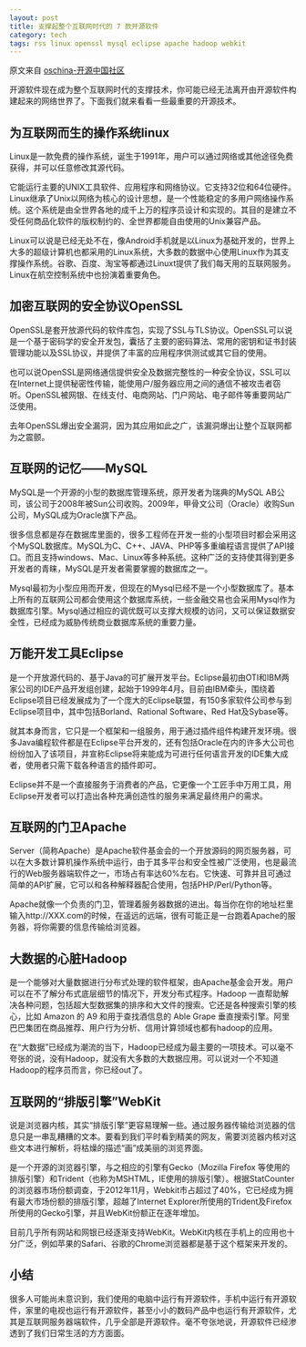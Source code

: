 ```yaml
---
layout: post
title: 支撑起整个互联网时代的 7 款开源软件
category: tech
tags: rss linux openssl mysql eclipse apache hadoop webkit
---
```


原文来自 [oschina-开源中国社区](http://www.oschina.net/news/59493/7-opensource-software-support-internet)

开源软件现在成为整个互联网时代的支撑技术，你可能已经无法离开由开源软件构建起来的网络世界了。下面我们就来看看一些最重要的开源技术。

## 为互联网而生的操作系统linux

Linux是一款免费的操作系统，诞生于1991年，用户可以通过网络或其他途径免费获得，并可以任意修改其源代码。

它能运行主要的UNIX工具软件、应用程序和网络协议。它支持32位和64位硬件。Linux继承了Unix以网络为核心的设计思想，是一个性能稳定的多用户网络操作系统。这个系统是由全世界各地的成千上万的程序员设计和实现的。其目的是建立不受任何商品化软件的版权制约的、全世界都能自由使用的Unix兼容产品。



Linux可以说是已经无处不在，像Android手机就是以Linux为基础开发的，世界上大多的超级计算机也都采用的Linux系统，大多数的数据中心使用Linux作为其支撑操作系统。谷歌、百度、淘宝等都通过Linuxt提供了我们每天用的互联网服务。Linux在航空控制系统中也扮演着重要角色。

## 加密互联网的安全协议OpenSSL

OpenSSL是套开放源代码的软件库包，实现了SSL与TLS协议。OpenSSL可以说是一个基于密码学的安全开发包，囊括了主要的密码算法、常用的密钥和证书封装管理功能以及SSL协议，并提供了丰富的应用程序供测试或其它目的使用。

也可以说OpenSSL是网络通信提供安全及数据完整性的一种安全协议，SSL可以在Internet上提供秘密性传输，能使用户/服务器应用之间的通信不被攻击者窃听。OpenSSL被网银、在线支付、电商网站、门户网站、电子邮件等重要网站广泛使用。

去年OpenSSL爆出安全漏洞，因为其应用如此之广，该漏洞爆出让整个互联网都为之震颤。
 

## 互联网的记忆——MySQL

MySQL是一个开源的小型的数据库管理系统，原开发者为瑞典的MySQL AB公司，该公司于2008年被Sun公司收购。2009年，甲骨文公司（Oracle）收购Sun公司，MySQL成为Oracle旗下产品。

很多信息都是存在数据库里面的，很多工程师在开发一些的小型项目时都会采用这个MySQL数据库。MySQL为C、C++、JAVA、PHP等多重编程语言提供了API接口。而且支持windows、Mac、Linux等多种系统。这种广泛的支持使其得到更多开发者的青睐，MySQL是开发者需要掌握的数据库之一。

Mysql最初为小型应用而开发，但现在的Mysql已经不是一个小型数据库了。基本上所有的互联网公司都会使用这个数据库系统，一些金融交易也会采用Mysql作为数据库引擎。Mysql通过相应的调优既可以支撑大规模的访问，又可以保证数据安全性，已经成为威胁传统商业数据库系统的重要力量。

## 万能开发工具Eclipse

是一个开放源代码的、基于Java的可扩展开发平台。Eclipse最初由OTI和IBM两家公司的IDE产品开发组创建，起始于1999年4月。目前由IBM牵头，围绕着Eclipse项目已经发展成为了一个庞大的Eclipse联盟，有150多家软件公司参与到Eclipse项目中，其中包括Borland、Rational Software、Red Hat及Sybase等。

就其本身而言，它只是一个框架和一组服务，用于通过插件组件构建开发环境。很多Java编程软件都是在Eclipse平台开发的，还有包括Oracle在内的许多大公司也纷纷加入了该项目，并宣称Eclipse将来能成为可进行任何语言开发的IDE集大成者，使用者只需下载各种语言的插件即可。

Eclipse并不是一个直接服务于消费者的产品，它更像一个工匠手中万用工具，用Eclipse开发者可以打造出各种充满创造性的服务来满足最终用户的需求。

## 互联网的门卫Apache

Server（简称Apache）是Apache软件基金会的一个开放源码的网页服务器，可以在大多数计算机操作系统中运行，由于其多平台和安全性被广泛使用，也是最流行的Web服务器端软件之一，市场占有率达60%左右。它快速、可靠并且可通过简单的API扩展，它可以和各种解释器配合使用，包括PHP/Perl/Python等。

Apache就像一个负责的门卫，管理着服务器数据的进出。每当你在你的地址栏里输入http://XXX.com的时候，在遥远的远端，很有可能正是一台跑着Apache的服务器，将你需要的信息传输给浏览器。

## 大数据的心脏Hadoop

是一个能够对大量数据进行分布式处理的软件框架，由Apache基金会开发。用户可以在不了解分布式底层细节的情况下，开发分布式程序。Hadoop 一直帮助解决各种问题，包括超大型数据集的排序和大文件的搜索。它还是各种搜索引擎的核心，比如 Amazon 的 A9 和用于查找酒信息的 Able Grape 垂直搜索引擎。阿里巴巴集团在商品推荐、用户行为分析、信用计算领域也都有hadoop的应用。

在“大数据”已经成为潮流的当下，Hadoop已经成为最主要的一项技术。可以毫不夸张的说，没有Hadoop，就没有大多数的大数据应用。可以说对一个不知道Hadoop的程序员而言，你已经out了。

## 互联网的“排版引擎”WebKit

说是浏览器内核，其实“排版引擎”更容易理解一些。通过服务器传输给浏览器的信息只是一串乱糟糟的文本。要看到我们平时看到精美的网友，需要浏览器内核对这些文本进行解析，将枯燥的描述“画”成美丽的浏览界面。
 
是一个开源的浏览器引擎，与之相应的引擎有Gecko（Mozilla Firefox 等使用的排版引擎）和Trident（也称为MSHTML，IE使用的排版引擎）。根据StatCounter的浏览器市场份额调查，于2012年11月，Webkit市占超过了40%，它已经成为拥有最大市场份额的排版引擎，超越了Internet Explorer所使用的Trident及Firefox所使用的Gecko引擎，并且WebKit份额正在逐年增加。

目前几乎所有网站和网银已经逐渐支持WebKit。WebKit内核在手机上的应用也十分广泛，例如苹果的Safari、谷歌的Chrome浏览器都是基于这个框架来开发的。

## 小结
很多人可能尚未意识到，我们使用的电脑中运行有开源软件，手机中运行有开源软件，家里的电视也运行有开源软件，甚至小小的数码产品中也运行有开源软件，尤其是互联网服务器端软件，几乎全部是开源软件。毫不夸张地说，开源软件已经渗透到了我们日常生活的方方面面。
